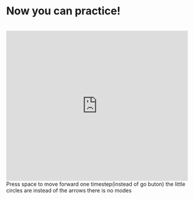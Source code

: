 <html>
  <h1>
    Now you can practice!
  </h1>
  <br>
  <iframe allowtransparency="true" width="485" height="402" src="https://scratch.mit.edu/projects/embed/664174276/?autostart=true" frameborder="0" allowfullscreen=""></iframe>
  <br>
  Press space to move forward one timestep(instead of go buton)
  the little circles are instead of the arrows
  there is no modes
<html>
